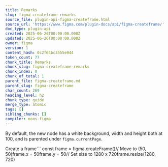 ```yaml
---
title: Remarks
slug: figma-createframe-remarks
source_file: plugin-api-figma-createframe.html
source_url: 'https://www.figma.com/plugin-docs/api/figma-createframe/'
doc_type: plugin-api
created: 2025-06-26T00:00:00.000Z
updated: 2025-06-26T00:00:00.000Z
owner: figma
version: 1
content_hash: 0c2f64bc3555e944
token_count: 77
chunk_title: Remarks
chunk_slug: figma-createframe-remarks
chunk_index: 0
chunk_of_total: 1
parent_file: figma-createframe.md
parent_slug: figma-createframe
char_count: 269
heading_level: h2
chunk_type: guide
merge_type: atomic
tags: []
sibling_chunks: []
compiler: noos-figma
---
```


By default, the new node has a white background, width and height both at 100, and is parented under `figma.currentPage`.

Create a frame```
const frame = figma.createFrame()// Move to (50, 50)frame.x = 50frame.y = 50// Set size to 1280 x 720frame.resize(1280, 720)
```

